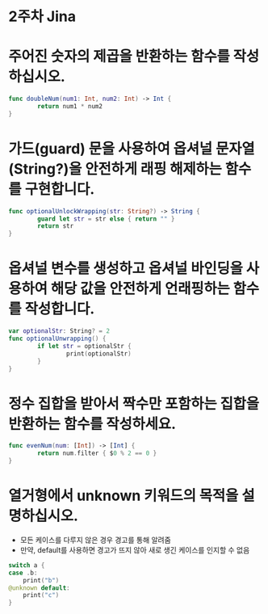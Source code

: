 # 2주차 Jina

# 주어진 숫자의 제곱을 반환하는 함수를 작성하십시오.

```swift
func doubleNum(num1: Int, num2: Int) -> Int {
		return num1 * num2
}
```

# 가드(guard) 문을 사용하여 옵셔널 문자열(String?)을 안전하게 래핑 해제하는 함수를 구현합니다.

```swift
func optionalUnlockWrapping(str: String?) -> String {
		guard let str = str else { return "" }
		return str
}
```

# 옵셔널 변수를 생성하고 옵셔널 바인딩을 사용하여 해당 값을 안전하게 언래핑하는 함수를 작성합니다.

```swift
var optionalStr: String? = 2
func optionalUnwrapping() {
		if let str = optionalStr {
				print(optionalStr)
		}
}
```

# 정수 집합을 받아서 짝수만 포함하는 집합을 반환하는 함수를 작성하세요.

```swift
func evenNum(num: [Int]) -> [Int] {
		return num.filter { $0 % 2 == 0 }
}
```

# 열거형에서 unknown 키워드의 목적을 설명하십시오.

- 모든 케이스를 다루지 않은 경우 경고를 통해 알려줌
- 만약, default를 사용하면 경고가 뜨지 않아 새로 생긴 케이스를 인지할 수 없음

```swift
switch a {
case .b:
	print("b")
@unknown default:
	print("c")
}
```
